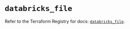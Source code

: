 # `databricks_file`

Refer to the Terraform Registry for docs: [`databricks_file`](https://registry.terraform.io/providers/databricks/databricks/1.43.0/docs/resources/file).
